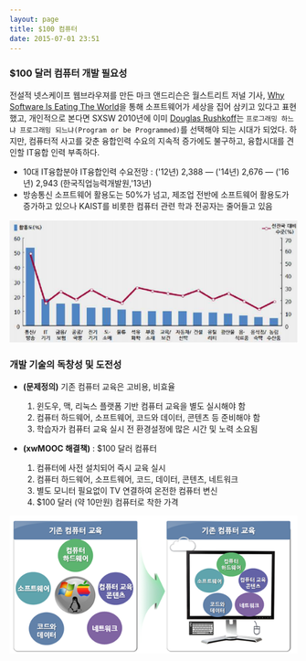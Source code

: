 ```yaml
---
layout: page
title: $100 컴퓨터
date: 2015-07-01 23:51
---
```


### $100 달러 컴퓨터 개발 필요성
 
전설적 넷스케이프 웹브라우져를 만든 마크 앤드리슨은 월스트리트 저널 기사, [Why Software Is Eating The World](http://www.wsj.com/articles/SB10001424053111903480904576512250915629460)을 통해 소프트웨어가 세상을 집어 삼키고 있다고 표현했고, 개인적으로 본다면 
SXSW 2010년에 이미 [Douglas Rushkoff](http://www.youtube.com/watch?v=imV3pPIUy1k)는 `프로그래밍 하느냐 프로그래밍 되느냐(Program or be Programmed)`를 선택해야 되는 시대가 되었다. 하지만, 컴퓨터적 사고를 갖춘 융합인력 수요의 지속적 증가에도 불구하고, 융합시대를 견인할 IT융합 인력 부족하다.

- 10대 IT융합분야 IT융합인력 수요전망 : ('12년) 2,388 &mdash; ('14년) 2,676  &mdash; ('16년) 2,943 (한국직업능력개발원,'13년)
- 방송통신 소프트웨어 활용도는 50%가 넘고, 제조업 전반에 소프트웨어 활용도가 증가하고 있으나 KAIST를 비롯한 컴퓨터 관련 학과 전공자는 줄어들고 있음

![삼성경제연구소 산업별 소프트웨어 활용도(산출물 1억 생산에 SW 활용지수)](/img/seri-sw-research-2011.png)

### 개발 기술의 독창성 및 도전성

- **(문제정의)** 기존 컴퓨터 교육은 고비용, 비효율
    1. 윈도우, 맥, 리눅스 플랫폼 기반 컴퓨터 교육을 별도 실시해야 함
    1. 컴퓨터 하드웨어, 소프트웨어, 코드와 데이터, 콘텐츠 등 준비해야 함
    1. 학습자가 컴퓨터 교육 실시 전 환경설정에 많은 시간 및 노력 소요됨

- **(xwMOOC 해결책)** : $100 달러 컴퓨터
    1. 컴퓨터에 사전 설치되어 즉시 교육 실시 
    1. 컴퓨터 하드웨어, 소프트웨어, 코드, 데이터, 콘텐츠, 네트워크 
    1. 별도 모니터 필요없이 TV 연결하여 온전한 컴퓨터 변신
    1. $100 달러 (약 10만원) 컴퓨터로 착한 가격

![$100 컴퓨터](/img/100-dolloar-computer.png)
